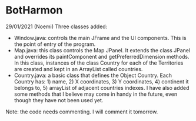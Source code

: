 # BotHarmon

29/01/2021 (Noemi)
Three classes added: 
- Window.java: controls the main JFrame and the UI components. This is the point of entry of the program.
- Map.java: this class controls the Map JPanel. It extends the class JPanel and overrides its paintComponent and getPreferredDimension methods. In this class, instances of the class Country for each of the Territories are created and kept in an ArrayList called countries. 
- Country.java: a basic class that defines the Object Country. Each Country has: 1) name, 2) X coordinates, 3) Y coordinates, 4) continent it belongs to, 5) arrayList of adjacent countries indexes. I have also added some methods that I believe may come in handy in the future, even though they have not been used yet. 

Note: the code needs commenting. I will comment it tomorrow. 
